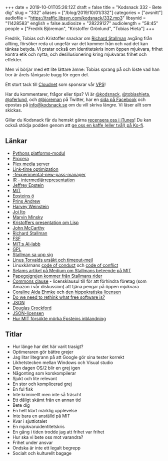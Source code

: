 +++
date = 2019-10-01T05:26:12Z
draft = false
title = "Kodsnack 332 - Bete dig"
slug = "332"
aliases = ["/blog/2019/10/01/332"]
categories = ["avsnitt"]
audiofile = "https://traffic.libsyn.com/kodsnack/332.mp3"
libsynid = "11428583"
english = false
audiosize = "28229127"
audiolength = "58:45"
people = ["Fredrik Björeman", "Kristoffer Grönlund", "Tobias Hieta"]
+++

Fredrik, Tobias och Kristoffer snackar om [Richard Stallman](https://en.wikipedia.org/wiki/Richard_Stallman) avgång från allting, försöker reda ut ungefär var det kommer från och vad det kan tänkas betyda. Vi pratar också om identitetskris inom öppen mjukvara, frihet kontra etik och nytta, och desillusionering kring mjukvaras frihet och effekter.

Men vi börjar med ett lite lättare ämne: Tobias sprang på och löste vad han tror är årets fånigaste bugg för egen del.

Ett stort tack till [Cloudnet](http://www.cloudnet.se) som sponsrar vår [VPS](http://en.wikipedia.org/wiki/Virtual_private_server)!

Har du kommentarer, frågor eller tips? Vi är [@kodsnack](https://www.twitter.com/kodsnack), [@tobiashieta](https://www.twitter.com/tobiashieta), [@oferlund](https://www.twitter.com/oferlund), och [@bjoreman](https://www.twitter.com/bjoreman) på Twitter, har en [sida på Facebook](https://www.facebook.com/kodsnack) och epostas på [info@kodsnack.se](mailto:info@kodsnack.se) om du vill skriva längre. Vi läser allt som skickas.

Gillar du Kodsnack får du hemskt gärna [recensera oss i iTunes](http://itunes.apple.com/se/podcast/kodsnack/id561631498?l=en)! Du kan också stödja podden genom att <a href="https://ko-fi.com/kodsnack" rel="payment">ge oss en kaffe (eller två!) på Ko-fi</a>.

## Länkar ##
* [Pythons platforms-modul](https://docs.python.org/2/library/platform.html)
* [Procera](https://en.wikipedia.org/wiki/Procera_Networks)
* [Plex media server](https://en.wikipedia.org/wiki/Plex_%28software%29#Plex_Media_Server)
* [Link-time optimization](http://johanengelen.github.io/ldc/2016/11/10/Link-Time-Optimization-LDC.html)
* [-fexperimental-new-pass-manager](http://lists.llvm.org/pipermail/llvm-dev/2017-October/118280.html)
* [IR - intermediärrepresentation](https://en.wikipedia.org/wiki/Intermediate_representation)
* [Jeffrey Epstein](https://en.wikipedia.org/wiki/Jeffrey_Epstein)
* [MIT](https://en.wikipedia.org/wiki/Massachusetts_Institute_of_Technology)
* [Epsteins ö](https://en.wikipedia.org/wiki/Little_Saint_James,_U.S._Virgin_Islands)
* [Prins Andrew](https://en.wikipedia.org/wiki/Prince_Andrew,_Duke_of_York)
* [Harvey Weinstein](https://en.wikipedia.org/wiki/Harvey_Weinstein)
* [Joi Ito](https://en.wikipedia.org/wiki/Joi_Ito)
* [Marvin Minsky](https://en.wikipedia.org/wiki/Marvin_Minsky)
* [Kristoffers presentation om Lisp](https://www.youtube.com/watch?v=F140RNyuKXg)
* [John McCarthy](https://en.wikipedia.org/wiki/John_McCarthy_%28computer_scientist%29)
* [Richard Stallman](https://en.wikipedia.org/wiki/Richard_Stallman)
* [FSF](https://en.wikipedia.org/wiki/Free_Software_Foundation)
* [MIT:s AI-labb](https://en.wikipedia.org/wiki/MIT_Computer_Science_and_Artificial_Intelligence_Laboratory)
* [GPL](https://en.wikipedia.org/wiki/GNU_General_Public_License)
* [Stallman sa upp sig](https://stallman.org/archives/2019-jul-oct.html#16_September_2019_%28Resignation%29)
* [Linus Torvalds ursäkt och timeout-mejl](https://lkml.org/lkml/2018/9/16/167)
* Linuxkärnans [code of conduct](https://www.kernel.org/doc/html/latest/process/code-of-conduct.html) och [code of conflict](https://www.kernel.org/doc/html/v4.10/process/code-of-conflict.html)
* [Selams artikel på Medium om Stallmans beteende på MIT](https://medium.com/@selamie/remove-richard-stallman-fec6ec210794)
* [Papegojgrejen kommer från Stallmans rider](https://github.com/ddol/rre-rms/blob/master/rider.txt)
* [Commons clause](https://commonsclause.com/) - licensklausul till för att förhindra företag (som Amazon i vår diskussion) att tjäna pengar på öppen mjukvara
* [Coraline Aida Ehmke](https://twitter.com/CoralineAda/status/1175847915522334727) och [den hippokratiska licensen](https://firstdonoharm.dev/)
* [Do we need to rethink what free software is?](https://mjg59.dreamwidth.org/52907.html)
* [JSON](https://en.wikipedia.org/wiki/JSON)
* [Douglas Crockford](https://en.wikipedia.org/wiki/Douglas_Crockford)
* [JSON-licensen](https://www.json.org/license.html)
* [Hur MIT försökte mörka Epsteins inblandning](https://www.newyorker.com/news/news-desk/how-an-elite-university-research-center-concealed-its-relationship-with-jeffrey-epstein)

## Titlar ##
* Hur länge har det här varit trasigt?
* Optimeraren gör bättre grejer
* Jag litar litegrann på att Google gör sina tester korrekt
* Likhetstecken mellan Windows och Visual studio
* Den dagen OS/2 blir en grej igen
* Någonting som korskompilerar
* Sjukt och lite relevant
* En stor och komplicerad grej
* En ful fisk
* Inte kriminellt men inte så fräscht
* Ett dåligt skämt från en annan tid
* Bete dig
* En helt klart märklig upplevelse
* Inte bara en anställd på MIT
* Kvar i sjuttiotalet
* En mjukvaruidentitetskris
* En gång i tiden trodde jag att frihet var frihet
* Hur ska vi bete oss mot varandra?
* Frihet under ansvar
* Ondska är inte ett legalt begrepp
* Socialt och kulturellt bagage
